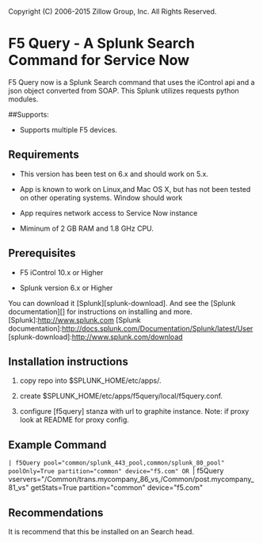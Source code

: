 Copyright (C) 2006-2015 Zillow Group, Inc. All Rights Reserved.

F5 Query - A Splunk Search Command for Service Now
=================

F5 Query now is a Splunk Search command that uses the iControl api  and a json object converted from SOAP.
This Splunk utilizes requests python modules.

##Supports:
* Supports multiple F5 devices.





Requirements
---------

* This version has been test on 6.x and should work on 5.x.

* App is known to work on Linux,and Mac OS X, but has not been tested on other operating systems. Window should work

* App requires network access to Service Now instance

* Miminum of 2 GB RAM and 1.8 GHz CPU.



Prerequisites
---------
* F5 iControl 10.x or Higher

* Splunk version 6.x or Higher

You can download it [Splunk][splunk-download].  And see the [Splunk documentation][] for instructions on installing and more.
[Splunk]:http://www.splunk.com
[Splunk documentation]:http://docs.splunk.com/Documentation/Splunk/latest/User
[splunk-download]:http://www.splunk.com/download


Installation instructions
---------

1) copy repo into $SPLUNK_HOME/etc/apps/.

2) create $SPLUNK_HOME/etc/apps/f5query/local/f5query.conf.

3) configure [f5query] stanza with url to graphite instance. Note: if proxy look at README for proxy config.

Example Command
---------

`| f5Query pool="common/splunk_443_pool,common/splunk_80_pool" poolOnly=True partition="common" device="f5.com"
    OR
`| f5Query vservers="/Common/trans.mycompany_86_vs,/Common/post.mycompany_81_vs" getStats=True partition="common" device="f5.com"

Recommendations
---------

It is recommend that this be installed on an Search head.
